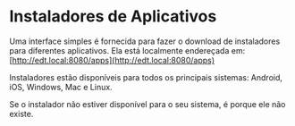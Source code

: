 # Instaladores de Aplicativos

Uma interface simples é fornecida para fazer o download de instaladores para diferentes aplicativos. Ela está localmente endereçada em: [http://edt.local:8080/apps](http://edt.local:8080/apps)

Instaladores estão disponíveis para todos os principais sistemas: Android, iOS, Windows, Mac e Linux.

Se o instalador não estiver disponível para o seu sistema, é porque ele não existe.